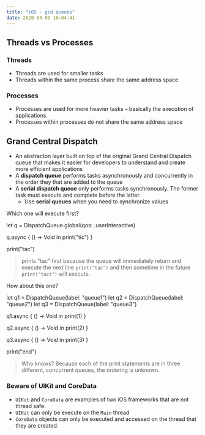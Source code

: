 ```yaml
---
title: "iOS - gcd queues"
date: 2020-04-05 16:04:41
---
```


## Threads vs Processes

### Threads
* Threads are used for smaller tasks
* Threads within the same process share the same address space

### Processes
* Processes are used for more heavier tasks – basically the execution of applications. 
* Processes within processes do not share the same address space

## Grand Central Dispatch

* An abstracton layer built on top of the original Grand Central Dispatch queue that makes it easier for developers to understand and create more efficient applications
* A **dispatch queue** performs tasks asynchronously and concurrently in the order they that are added to the queue
* A **serial dispatch queue** only performs tasks synchronously. The former task must execute and complete before the latter.
    * Use **serial queues** when you need to synchronize values


Which one will execute first? 


let q = DispatchQueue.global(qos: .userInteractive)

q.async { () -> Void in
    print("tic")
}

print("tac") 

> prints "tac" first because the queue will immediately return and execute the next line `print("tac")` and then sometime in the future `print("tact")` will execute.


How about this one?

let q1 = DispatchQueue(label: "queue1")
let q2 = DispatchQueue(label: "queue2")
let q3 = DispatchQueue(label: "queue3")

q1.async { () -> Void in
    print(1)
}

q2.async { () -> Void in
    print(2)
}

q3.async { () -> Void in
    print(3)
}

print("end")

> Who knows? Because each of the print statements are in three different, concurrent queues, the ordering is unknown.


### Beware of UIKit and CoreData

* `UIKit` and `CoreData` are examples of two iOS frameworks that are not thread safe.
* `UIKit` can only be execute on the `Main` thread
* `CoreData` objects can only be executed and accessed on the thread that they are created.
